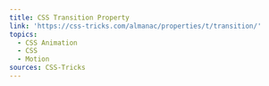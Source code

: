 ```yaml
---
title: CSS Transition Property
link: 'https://css-tricks.com/almanac/properties/t/transition/'
topics:
  - CSS Animation
  - CSS
  - Motion
sources: CSS-Tricks
---
```

